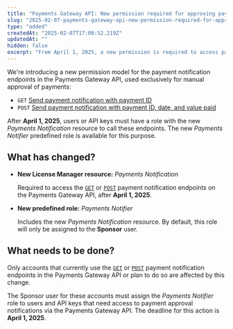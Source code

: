 ```yaml
---
title: "Payments Gateway API: New permission required for approving payments"
slug: "2025-02-07-payments-gateway-api-new-permission-required-for-approving-payments"
type: "added"
createdAt: "2025-02-07T17:08:52.219Z"
updatedAt: ""
hidden: false
excerpt: "From April 1, 2025, a new permission is required to access payment notification endpoints in the Payments Gateway API."
---
```


We're introducing a new permission model for the payment notification endpoints in the Payments Gateway API, used exclusively for manual approval of payments:

* `GET` [Send payment notification with payment ID](https://developers.vtex.com/docs/api-reference/payments-gateway-api#get-/api/payments/pvt/payments/-paymentId-/payment-notification)
* `POST` [Send payment notification with payment ID, date, and value paid](https://developers.vtex.com/docs/api-reference/payments-gateway-api#post-/api/payments/pvt/payments/-paymentId-/payment-notification)

After **April 1, 2025**, users or API keys must have a role with the new *Payments Notification* resource to call these endpoints. The new *Payments Notifier* predefined role is available for this purpose.

## What has changed?

* **New License Manager resource:** *Payments Notification*

  Required to access the [`GET`](https://developers.vtex.com/docs/api-reference/payments-gateway-api#get-/api/payments/pvt/payments/-paymentId-/payment-notification) or [`POST`](https://developers.vtex.com/docs/api-reference/payments-gateway-api#post-/api/payments/pvt/payments/-paymentId-/payment-notification) payment notification endpoints on the Payments Gateway API, after **April 1, 2025**.

* **New predefined role:** *Payments Notifier*

  Includes the new *Payments Notification* resource.
  By default, this role will only be assigned to the **Sponsor** user.

## What needs to be done?

Only accounts that currently use the [`GET`](https://developers.vtex.com/docs/api-reference/payments-gateway-api#get-/api/payments/pvt/payments/-paymentId-/payment-notification) or [`POST`](https://developers.vtex.com/docs/api-reference/payments-gateway-api#post-/api/payments/pvt/payments/-paymentId-/payment-notification) payment notification endpoints in the Payments Gateway API or plan to do so are affected by this change.

The Sponsor user for these accounts must assign the *Payments Notifier* role to users and API keys that need access to payment approval notifications via the Payments Gateway API. The deadline for this action is **April 1, 2025**.
